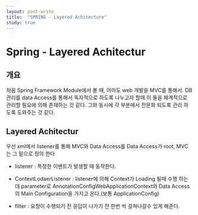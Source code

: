 ```yaml
---
layout: post-write
title:  "SPRING - Layered Achitecture"
study: true
---
```


# Spring - Layered Achitectur

## 개요
 처음 Spring Framework Module에서 볼 때, 아마도 web 개발을 MVC를 통해서. DB관리를 data Access를 통해서 독자적으로 하도록 나누고자 할때 이 둘을 체계적으로 관리할 필요에 의해 존재하는 것 같다. 그와 동시에 각 부분에서 전문화 되도록 관리 하도록 도와주는 것 같다.

## Layered Achitectur
 우선 xml에서 listener를 통해 MVC와 Data Access를 Data Access가 root, MVC는 그 밑으로 정의 한다
 - listener : 특정한 이벤트가 발생할 때 동작한다.
 
 - ContextLodaerListener : listener에 의해 Context가 Loading 될때 수행 하는데 parameter로 AnnotationConfigWebApplicationContext와 Data Access의 Main Configuration을 가지고 온다.(보통 ApplicationConfig)
 

 - filter : 요청이 수행되기 전 응답이 나가기 전 한번 씩 걸쳐나갈수 있게 해준다.

 
